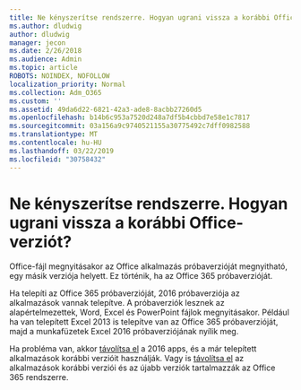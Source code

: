 ```yaml
---
title: Ne kényszerítse rendszerre. Hogyan ugrani vissza a korábbi Office-verziót?
ms.author: dludwig
author: dludwig
manager: jecon
ms.date: 2/26/2018
ms.audience: Admin
ms.topic: article
ROBOTS: NOINDEX, NOFOLLOW
localization_priority: Normal
ms.collection: Adm_O365
ms.custom: ''
ms.assetid: 49da6d22-6821-42a3-ade8-8acbb27260d5
ms.openlocfilehash: b14b6c953a7520d248a7df5b4cbbd7e58e1c7817
ms.sourcegitcommit: 03a156a9c9740521155a30775492c7dff0982588
ms.translationtype: MT
ms.contentlocale: hu-HU
ms.lasthandoff: 03/22/2019
ms.locfileid: "30758432"
---
```

# <a name="dont-force-me-to-upgrade-how-do-i-go-back-to-the-previous-office-version"></a>Ne kényszerítse rendszerre. Hogyan ugrani vissza a korábbi Office-verziót?

Office-fájl megnyitásakor az Office alkalmazás próbaverzióját megnyitható, egy másik verziója helyett. Ez történik, ha az Office 365 próbaverzióját. 
  
Ha telepíti az Office 365 próbaverzióját, 2016 próbaverziója az alkalmazások vannak telepítve. A próbaverziók lesznek az alapértelmezettek, Word, Excel és PowerPoint fájlok megnyitásakor. Például ha van telepített Excel 2013 is telepítve van az Office 365 próbaverzióját, majd a munkafüzetek Excel 2016 próbaverziójának nyílik meg. 
  
Ha probléma van, akkor [távolítsa el](https://support.office.com/article/9dd49b83-264a-477a-8fcc-2fdf5dbf61d8.aspx) a 2016 apps, és a már telepített alkalmazások korábbi verzióit használják. Vagy is [távolítsa el](https://support.office.com/article/9dd49b83-264a-477a-8fcc-2fdf5dbf61d8.aspx) az alkalmazások korábbi verziói és az újabb verziók tartalmazzák az Office 365 rendszerre. 
  

